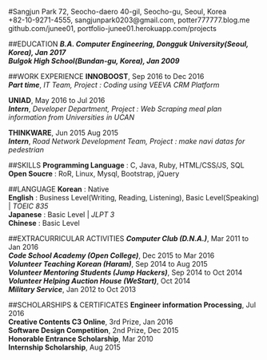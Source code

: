 #Sangjun Park
72, Seocho-daero 40-gil, Seocho-gu, Seoul, Korea<br>
+82-10-9271-4555, <span>sangjunpark0203@</span>gmail.com, potter777777.blog.me<br>
github.com/junee01, portfolio-junee01.herokuapp.com/projects

##EDUCATION
***B.A. Computer Engineering, Dongguk University(Seoul, Korea), Jan 2017***<br>
***Bulgok High School(Bundan-gu, Korea), Jan 2009***

##WORK EXPERIENCE
**INNOBOOST**, Sep 2016 to Dec 2016<br>
***Part time***, *IT Team, Project : Coding using VEEVA CRM Platform*

**UNIAD**, May 2016 to Jul 2016<br>
***Intern***, *Developer Department, Project : Web Scraping meal plan information from Universities in UCAN*

**THINKWARE**, Jun 2015 Aug 2015<br>
***Intern***, *Road Network Development Team, Project : make navi datas for pedestrian*

##SKILLS
**Programming Language** : C, Java, Ruby, HTML/CSS/JS, SQL<br>
**Open Soucre** : RoR, Linux, Mysql, Bootstrap, jQuery

##LANGUAGE
**Korean** : Native<br>
**English** : Business Level(Writing, Reading, Listening), Basic Level(Speaking) | *TOEIC 835*<br>
**Japanese** : Basic Level | *JLPT 3*<br>
**Chinese** : Basic Level

##EXTRACURRICULAR ACTIVITIES
***Computer Club (D.N.A.)***, Mar 2011 to Jan 2016<br>
***Code School Academy (Open College)***, Dec 2015 to Mar 2016<br>
***Volunteer Teaching Korean (Haram)***, Sep 2014 to Aug 2015<br>
***Volunteer Mentoring Students (Jump Hackers)***, Sep 2014 to Oct 2014<br>
***Volunteer Helping Auction House (WeStart)***, Oct 2014<br>
***Military Service***, Jan 2012 to Oct 2013

##SCHOLARSHIPS & CERTIFICATES
**Engineer information Processing**, Jul 2016<br>
**Creative Contents C3 Online**, 3rd Prize, Jan 2016<br>
**Software Design Competition**, 2nd Prize, Dec 2015<br>
**Honorable Entrance Scholarship**, Mar 2010<br>
**Internship Scholarship**, Aug 2015
